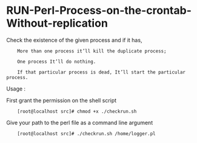 # RUN-Perl-Process-on-the-crontab-Without-replication

Check the existence of the given process and if it has,

    	More than one process it’ll kill the duplicate process;

	    One process It’ll do nothing.

	    If that particular process is dead, It’ll start the particular process.
Usage :

First grant the permission on the shell  script
	
		[root@localhost src]# chmod +x ./checkrun.sh
	
Give your path to the perl file as a command line argument 
	
		[root@localhost src]# ./checkrun.sh /home/logger.pl


